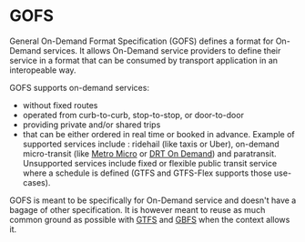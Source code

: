 # GOFS

General On-Demand Format Specification (GOFS) defines a format for On-Demand services. It allows On-Demand service providers to define their service in a format that can be consumed by transport application in an interopeable way. 

GOFS supports on-demand services:
- without fixed routes
- operated from curb-to-curb, stop-to-stop, or door-to-door
- providing private and/or shared trips
- that can be either ordered in real time or booked in advance.
Example of supported services include : ridehail (like taxis or Uber), on-demand micro-transit (like [Metro Micro](https://micro.metro.net) or [DRT On Demand](https://www.durhamregiontransit.com/en/travelling-with-us/planning-your-travel.aspx#On%20Demand)) and paratransit. Unsupported services include fixed or flexible public transit service where a schedule is defined (GTFS and GTFS-Flex supports those use-cases). 

GOFS is meant to be specifically for On-Demand service and doesn't have a bagage of other specification. It is however meant to reuse as much common ground as possible with [GTFS](https://github.com/google/transit/) and [GBFS](https://github.com/NABSA/gbfs) when the context allows it. 

